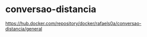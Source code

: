 # conversao-distancia

https://hub.docker.com/repository/docker/rafaels0a/conversao-distancia/general